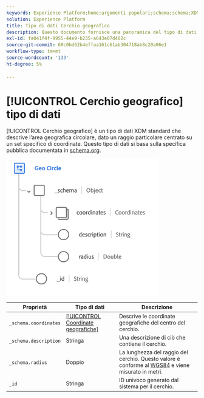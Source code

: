```yaml
---
keywords: Experience Platform;home;argomenti popolari;schema;schema;XDM;campi;schemi;schemi;geo;circle;datatype;data-type;data type;data type;
solution: Experience Platform
title: Tipo di dati Cerchio geografico
description: Questo documento fornisce una panoramica del tipo di dati XDM Geo Circle.
exl-id: fa041f4f-9955-44e9-b235-a643e07d402c
source-git-commit: 60c0bd62b4effaa161c61ab304718ab8c20a06e1
workflow-type: tm+mt
source-wordcount: '133'
ht-degree: 5%

---
```


# [!UICONTROL Cerchio geografico] tipo di dati

[!UICONTROL Cerchio geografico] è un tipo di dati XDM standard che descrive l’area geografica circolare, dato un raggio particolare centrato su un set specifico di coordinate. Questo tipo di dati si basa sulla specifica pubblica documentata in [schema.org](https://schema.org/GeoCircle).

<img src="../images/data-types/geo-circle.png" width="400" /><br />

| Proprietà | Tipo di dati | Descrizione |
| --- | --- | --- |
| `_schema.coordinates` | [[!UICONTROL Coordinate geografiche]](./geo-coordinates.md) | Descrive le coordinate geografiche del centro del cerchio. |
| `_schema.description` | Stringa | Una descrizione di ciò che contiene il cerchio. |
| `_schema.radius` | Doppio | La lunghezza del raggio del cerchio. Questo valore è conforme al [WGS84](https://gisgeography.com/wgs84-world-geodetic-system/) e viene misurato in metri. |
| `_id` | Stringa | ID univoco generato dal sistema per il cerchio. |
